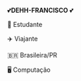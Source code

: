 :two_hearts:**DEHH-FRANCISCO** :two_hearts:


:school: Estudante

:airplane: Viajante

:brazil: Brasileira/PR

:desktop_computer: Computação
